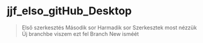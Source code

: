 # jjf_elso_gitHub_Desktop
> Első szerkesztés
> Második sor
> Harmadik sor
Szerkesztek most nézzük
>Új branchbe viszem ezt fel
>Branch New isméét